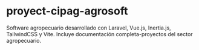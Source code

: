 # proyect-cipag-agrosoft
Software agropecuario desarrollado con Laravel, Vue.js, Inertia.js, TailwindCSS y Vite. Incluye documentación completa-proyectos del sector agropecuario.
